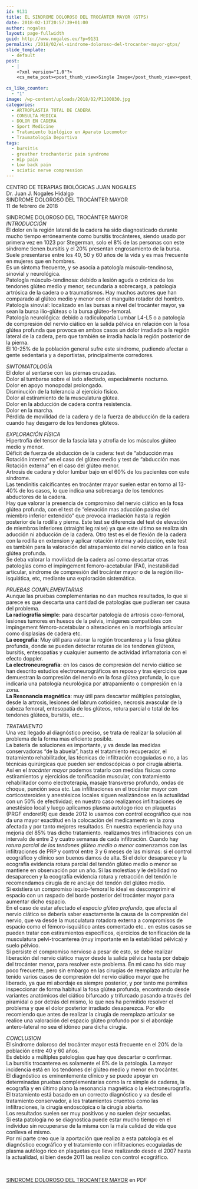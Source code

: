 ```yaml
---
id: 9131
title: EL SINDROME DOLOROSO DEL TROCÁNTER MAYOR (GTPS)
date: 2018-02-13T20:57:39+01:00
author: nogales
layout: page-fullwidth
guid: http://www.nogales.eu/?p=9131
permalink: /2018/02/el-sindrome-doloroso-del-trocanter-mayor-gtps/
slide_template:
  - default
post:
  - |
    <?xml version="1.0"?>
    <cs_meta_post><post_thumb_view>Single Image</post_thumb_view><post_featured_image_as_thumbnail/><post_thumb_audio/><post_thumb_video/><post_thumb_slider/><post_thumb_slider_type/><inside_post_thumb_view>Single Image</inside_post_thumb_view><inside_post_featured_image_as_thumbnail/><inside_post_thumb_audio/><inside_post_thumb_video/><inside_post_thumb_slider/><inside_post_thumb_slider_type/><post_social_sharing>on</post_social_sharing><post_author_info_show>on</post_author_info_show><post_tags_show>on</post_tags_show><post_attachment_show>on</post_attachment_show><page_title/><page_sub_title/><page_subheader_color/><page_subheader_font_color/><header_banner_style>default_header</header_banner_style><header_banner_image/><header_banner_flex_slider>blog</header_banner_flex_slider><custom_slider_id/><sidebar_layout><cs_layout/></sidebar_layout></cs_meta_post>
    
cs_like_counter:
  - "1"
image: /wp-content/uploads/2018/02/P1100030.jpg
categories:
  - ARTROPLASTIA TOTAL DE CADERA
  - CONSULTA MEDICA
  - DOLOR EN CADERA
  - Sport Medicine
  - Tratamiento biológico en Aparato Locomotor
  - Traumatología Deportiva
tags:
  - bursitis
  - greather trochanteric pain syndrome
  - Hip pain
  - Low back pain
  - sciatic nerve compression
---
```

CENTRO DE TERAPIAS BIOLÓGICAS JUAN NOGALES  
Dr. Juan J. Nogales Hidalgo  
SINDROME DOLOROSO DEL TROCÁNTER MAYOR  
11 de febrero de 2018

SINDROME DOLOROSO DEL TROCÁNTER MAYOR  
_INTRODUCCIÓN_  
El dolor en la región lateral de la cadera ha sido diagnosticado durante mucho tiempo erróneamente como bursitis trocánteres, siendo usado por primera vez en 1023 por Stegerman, solo el 8% de las personas con este síndrome tienen bursitis y el 20% presentan engrosamiento de la bursa.  
Suele presentarse entre los 40, 50 y 60 años de la vida y es mas frecuente en mujeres que en hombres.  
Es un síntoma frecuente, y se asocia a patología músculo-tendinosa, sinovial y neurológica.  
Patología músculo-tendinosa: debido a lesión aguda o crónica de los tendones glúteo medio y menor, secundaria a sobrecarga, a patología artrósica de la cadera o a traumatismos. Hay muchos autores que han comparado al glúteo medio y menor con el manguito rotador del hombro.  
Patología sinovial: localizado en las bursas a nivel del trocánter mayor, ya sean la bursa ilio-glúteas o la bursa glúteo-femoral.  
Patología neurológica: debido a radiculopatía Lumbar L4-L5 o a patología de compresión del nervio ciático en la salida pélvica en relación con la fosa glútea profunda que provoca en ambos casos un dolor irradiado a la región lateral de la cadera, pero que también se irradia hacia la región posterior de la pierna.  
El 10-25% de la población general sufre este síndrome, pudiendo afectar a gente sedentaria y a deportistas, principalmente corredores.

_SINTOMATOLOGÍA_  
El dolor al sentarse con las piernas cruzadas.  
Dolor al tumbarse sobre el lado afectado, especialmente nocturno.  
Dolor en apoyo monopodal prolongado.  
Disminución de la tolerancia al ejercicio físico.  
Dolor al estiramiento de la musculatura glútea.  
Dolor en la abducción de cadera contra resistencia.  
Dolor en la marcha.  
Pérdida de movilidad de la cadera y de la fuerza de abducción de la cadera cuando hay desgarro de los tendones glúteos.

_EXPLORACIÓN FÍSICA_  
Hipertrofia del tensor de la fascia lata y atrofia de los músculos glúteo medio y menor.  
Déficit de fuerza de abducción de la cadera: test de “abducción mas Rotación interna” en el caso del glúteo medio y test de “abducción mas Rotación externa” en el caso del glúteo menor.  
Artrosis de cadera y dolor lumbar bajo en el 60% de los pacientes con este síndrome.  
Las tendinitis calcificantes en trocánter mayor suelen estar en torno al 13-40% de los casos, lo que indica una sobrecarga de los tendones abductores de la cadera.  
Hay que valorar la presencia de compromiso del nervio ciático en la fosa glútea profunda, con el test de “elevación mas aducción pasiva del miembro inferior extendido” que provoca irradiación hasta la región posterior de la rodilla y pierna. Este test se diferencia del test de elevación de miembros inferiores (straight leg raise) ya que este ultimo se realiza sin aducción ni abducción de la cadera. Otro test es el de flexión de la cadera con la rodilla en extension y aplicar rotación interna y adducción, este test es también para la valoración del atrapamiento del nervio ciático en la fosa glútea profunda.  
Se deba valorar la movilidad de la cadera así como descartar otras patologías como el impingement femoro-acetabular (FAI), inestabilidad articular, síndrome de compresión del trocánter mayor o de la región ilio-isquiática, etc, mediante una exploración sistemática.

_PRUEBAS COMPLEMENTARIAS_  
Aunque las pruebas complementarias no dan muchos resultados, lo que si parece es que descarta una cantidad de patologías que pudieran ser causa del problema.  
**La radiografía simple:** para descartar patología de artrosis coxo-femoral, lesiones tumores en huesos de la pelvis, imágenes compatibles con impingement fémoro-acetabular o alteraciones en la morfología articular como displasias de cadera etc.  
**La ecografía**: Muy útil para valorar la región trocanterea y la fosa glútea profunda, donde se pueden detectar roturas de los tendones glúteos, bursitis, entesopatías y cualquier aumento de actividad inflamatoria con el efecto doppler.  
**La electroneurografía**: en los casos de compresión del nervio ciático se han descrito estudios electroneurográficos en reposo y tras ejercicios que demuestran la compresión del nervio en la fosa glútea profunda, lo que indicaría una patología neurológica por atrapamiento o compresión en la zona.  
**La Resonancia magnética**: muy útil para descartar múltiples patologías, desde la artrosis, lesiones del labrum cotioideo, necrosis avascular de la cabeza femoral, entesopatía de los glúteos, rotura parcial o total de los tendones glúteos, bursitis, etc…

_TRATAMIENTO_  
Una vez llegado al diagnóstico preciso, se trata de realizar la solución al problema de la forma mas eficiente posible.  
La batería de soluciones es importante, y va desde las medidas conservadoras “de la abuela”, hasta el tratamiento recuperador, el tratamiento rehabilitador, las técnicas de infiltración ecoguiadas o no, a las técnicas quirúrgicas que pueden ser endoscópicas o por cirugía abierta.  
Así en el _trocánter mayor_ podemos tratarlo con medidas físicas como estiramientos y ejercicios de tonificación muscular, con tratamiento rehabilitador como electroterapia, masaje transverso profundo, ondas de choque, punción seca etc. Las infiltraciones en el trocánter mayor con corticosteroides y anestésicos locales siguen realizándose en la actualidad con un 50% de efectividad; en nuestro caso realizamos infiltraciones de anestésico local y luego aplicamos plasma autologo rico en plaquetas (PRGF endoretR) que desde 2012 lo usamos con control ecográfico que nos da una mayor exactitud en la colocación del medicamento en la zona afectada y por tanto mejores resultados. En nuestra experiencia hay una mejoría del 85% tras dicho tratamiento. realizamos tres infiltraciones con un intervalo de entre 2 y cuatro semanas de cada infiltración. Cuando hay _rotura parcial de los tendones glúteo medio o menor_ comenzamos con las infiltraciones de PRP y control entre 3 y 6 meses de las mismas: si el control ecográfico y clínico son buenos damos de alta. Si el dolor desaparece y la ecografía evidencia rotura parcial del tendón glúteo medio o menor se mantiene en observación por un año. Si las molestias y le debilidad no desaparecen y la ecografía evidencia rotura y retracción del tendón le recomendamos cirugía de re anclaje del tendón del glúteo medio.  
Si existiera un compromiso isquio-femoral lo ideal es descomprimir el espacio con un raspado del borde posterior del trocánter mayor para aumentar dicho espacio.  
En el caso de estar afectado _el espacio glúteo profundo_, que afecta al nervio ciático se debería saber exactamente la causa de la compresión del nervio, que va desde la musculatura rotadora externa a compromisos de espacio como el fémoro-isquiático antes comentado etc.. en estos casos se pueden tratar con estiramientos específicos, ejercicios de tonificación de la musculatura pelvi-trocanterea (muy importante en la estabilidad pélvica) y suelo pélvico.  
Si persiste el compromiso nervioso a pesar de esto, se debe realizar liberación del nervio ciático mayor desde la salida pélvica hasta por debajo del trocánter menor, para resolver este problema. En mi caso ha sido muy poco frecuente, pero sin embargo en las cirugías de reemplazo articular he tenido varios casos de compresión del nervio ciático mayor que he liberado, ya que mi abordaje es siempre posterior, y por tanto me permites inspeccionar de forma habitual la fosa glútea profunda, encontrando desde variantes anatómicos del ciático bifurcado y trifurcado pasando a través del piramidal o por detrás del mismo, lo que nos ha permitido resolver el problema y que el dolor posterior irradiado desaparezca. Por ello recomiendo que antes de realizar la cirugía de reemplazo articular se realice una valoración del espacio glúteo profundo por si el abordaje antero-lateral no sea el idóneo para dicha cirugía.

_CONCLUSION_  
El síndrome doloroso del trocánter mayor está frecuente en el 20% de la población entre 40 y 60 años.  
Es debido a múltiples patologías que hay que descartar o confirmar.  
La bursitis trocanterea es solamente el 8% de la patología. La mayor incidencia está en los tendones del glúteo medio y menor en trocánter.  
El diagnóstico es eminentemente clínico y se puede apoyar en determinadas pruebas complementarias como la rx simple de caderas, la ecografía y en último plano la resonancia magnética o la electroneurografía.  
El tratamiento está basado en un correcto diagnóstico y va desde el tratamiento conservador, a los tratamientos cruentos como las infiltraciones, la cirugía endoscópica o la cirugía abierta.  
Los resultados suelen ser muy positivos y no suelen dejar secuelas.  
Si esta patología no se diagnostica puede estar mucho tiempo en el individuo sin recuperarse de la misma con la mala calidad de vida que conlleva el mismo.  
Por mi parte creo que la aportación que realizo a esta patología es el diagnóstico ecográfico y el tratamiento con infiltraciones ecoguiadas de plasma autólogo rico en plaquetas que llevo realizando desde el 2007 hasta la actualidad, si bien desde 2011 las realizo con control ecográfico.

&nbsp;

[SINDROME DOLOROSO DEL TROCANTER MAYOR](http://www.nogales.eu/wp-content/uploads/2018/02/SINDROME-DOLOROSO-DEL-TROCANTER-MAYOR2.pdf) en PDF